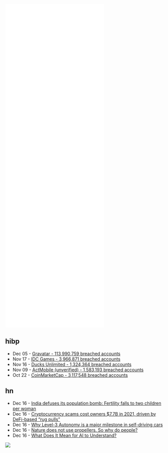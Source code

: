 ![Metrics](https://raw.githubusercontent.com/phixion/phixion/master/metrics.svg)

## hibp

<!--
for https://github.com/phixion/phixion/blob/main/.github/workflows/feeds.yml
-->
<!--START_SECTION:haveibeenpwnd-->
- Dec 05 - [Gravatar - 113,990,759 breached accounts](https://haveibeenpwned.com/PwnedWebsites#Gravatar)
- Nov 17 - [IDC Games - 3,966,871 breached accounts](https://haveibeenpwned.com/PwnedWebsites#IDCGames)
- Nov 16 - [Ducks Unlimited - 1,324,364 breached accounts](https://haveibeenpwned.com/PwnedWebsites#DucksUnlimited)
- Nov 09 - [ActMobile (unverified) - 1,583,193 breached accounts](https://haveibeenpwned.com/PwnedWebsites#ActMobile)
- Oct 22 - [CoinMarketCap - 3,117,548 breached accounts](https://haveibeenpwned.com/PwnedWebsites#CoinMarketCap)
<!--END_SECTION:haveibeenpwnd-->

## hn

<!--
for https://github.com/phixion/phixion/blob/main/.github/workflows/feeds.yml
-->
<!--START_SECTION:hn-->
- Dec 16 - [India defuses its population bomb: Fertility falls to two children per woman](https://www.science.org/content/article/india-defuses-its-population-bomb-fertility-falls-two-children-woman)
- Dec 16 - [Cryptocurrency scams cost owners $7.7B in 2021, driven by DeFi-based “rug pulls”](https://blog.chainalysis.com/reports/2021-crypto-scam-revenues/)
- Dec 16 - [Why Level-3 Autonomy is a major milestone in self-driving cars](https://www.robotsinplainenglish.com/e/2021-12-12-level-3-autonomous.html)
- Dec 16 - [Nature does not use propellers. So why do people?](https://www.economist.com/science-and-technology/nature-does-not-use-propellers-so-why-do-people/21806832)
- Dec 16 - [What Does It Mean for AI to Understand?](https://www.quantamagazine.org/what-does-it-mean-for-ai-to-understand-20211216/)
<!--END_SECTION:hn-->

<!--
for https://yhype.me
-->
![](https://hit.yhype.me/github/profile?user_id=13013670)
